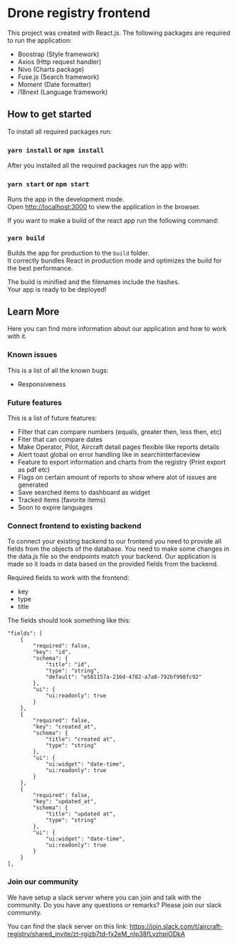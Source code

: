 
# Drone registry frontend

This project was created with React.js. The following packages are required to run the application: 

 - Boostrap (Style framework)
 - Axios (Http request handler)
 - Nivo (Charts package)
 - Fuse.js (Search framework)
 - Moment (Date formatter)
 - i18next (Language framework)

## How to get started

To install all required packages run:

### `yarn install` or `npm install`

After you installed all the required packages run the app with:

### `yarn start` or `npm start`

Runs the app in the development mode.\
Open [http://localhost:3000](http://localhost:3000) to view the application in the browser.

If you want to make a build of the react app run the following command:

### `yarn build`

Builds the app for production to the `build` folder.\
It correctly bundles React in production mode and optimizes the build for the best performance.

The build is minified and the filenames include the hashes.\
Your app is ready to be deployed!

## Learn More
Here you can find more information about our application and how to work with it.

### Known issues
This is a list of all the known bugs:
 - Responsiveness

### Future features
This is a list of future features:
 - Filter that can compare numbers (equals, greater then, less then, etc)
 - Fiter that can compare dates
 - Make Operator, Pilot, Aircraft detail pages flexible like reports details
 - Alert toast global on error handling like in searchinterfaceview
 - Feature to export information and charts from the registry (Print export as pdf etc)
 - Flags on certain amount of reports to show where alot of issues are generated
 - Save searched items to dashboard as widget
 - Tracked items (favorite items)
 - Soon to expire languages 

### Connect frontend to existing backend

To connect your existing backend to our frontend you need to provide all fields from the objects of the database. You need to make some changes in the data.js file so the endpoints match your backend. Our application is made so it loads in data based on the provided fields from the backend.

Required fields to work with the frontend:
 - key
 - type
 - title


The fields should look something like this:

    "fields": [
        {
            "required": false,
            "key": "id",
            "schema": {
                "title": "id",
                "type": "string",
                "default": "e581157a-216d-4782-a7a8-792bf998fc92"
            },
            "ui": {
                "ui:readonly": true
            }
        },
        {
            "required": false,
            "key": "created_at",
            "schema": {
                "title": "created at",
                "type": "string"
            },
            "ui": {
                "ui:widget": "date-time",
                "ui:readonly": true
            }
        },
        {
            "required": false,
            "key": "updated_at",
            "schema": {
                "title": "updated at",
                "type": "string"
            },
            "ui": {
                "ui:widget": "date-time",
                "ui:readonly": true
            }
        }
    ],


### Join our community

We have setup a slack server where you can join and talk with the community. Do you have any questions or remarks? Please join our slack community.

You can find the slack server on this link: https://join.slack.com/t/aircraft-registry/shared_invite/zt-rgizb7td-fx2eM_nlp38fLyzhpiODkA